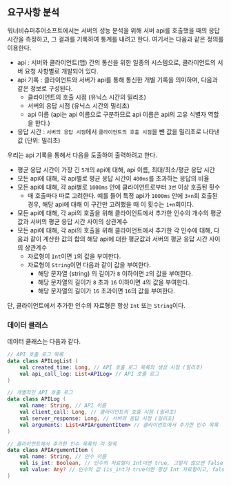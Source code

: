 ## 요구사항 분석
워너비슈퍼추어소프트에서는 서버의 성능 분석을 위해 서버 api를 호출했을 때의 응답 시간을 측정하고, 그 결과를 기록하여 통계를 내려고 한다. 여기서는 다음과 같은 정의를 이용한다.
* api : 서버와 클라이언트(앱) 간의 통신을 위한 일종의 시스템으로, 클라이언트의 서버 요청 사항별로 개발되어 있다.
* api 기록 : 클라이언트와 서버가 api를 통해 통신한 개별 기록을 의미하며, 다음과 같은 정보로 구성된다.
  * 클라이언트의 호출 시점 (유닉스 시간의 밀리초)
  * 서버의 응답 시점 (유닉스 시간의 밀리초)
  * api 이름 (api는 api 이름으로 구분하므로 api 이름은 api의 고유 식별자 역할을 한다.)
* 응답 시간 : ```서버의 응답 시점```에서 ```클라이언트의 호출 시점```을 뺀 값을 밀리초로 나타낸 값 (단위: 밀리초)

우리는 api 기록을 통해서 다음을 도출하여 출력하려고 한다.
* 평균 응답 시간이 가장 긴 ```5개```의 api에 대해, api 이름, 최대/최소/평균 응답 시간
* 모든 api에 대해, 각 api별로 평균 응답 시간이 ```400ms```를 초과하는 응답의 비율
* 모든 api에 대해, 각 api별로 ```1000ms``` 안에 클라이언트로부터 ```3번``` 이상 호출된 횟수
  * 매 호출마다 따로 고려한다. 예를 들어 특정 api가 ```1000ms``` 안에 ```3+n```회 호출된 경우, 해당 api에 대해 이 구간만 고려했을 때 이 횟수는 ```1+n```회이다.
* 모든 api에 대해, 각 api의 호출을 위해 클라이언트에서 추가한 인수의 개수의 평균값과 서버의 평균 응답 시간 사이의 상관계수
* 모든 api에 대해, 각 api의 호출을 위해 클라이언트에서 추가한 각 인수에 대해, 다음과 같이 계산한 값의 합의 해당 api에 대한 평균값과 서버의 평균 응답 시간 사이의 상관계수
  * 자료형이 ```Int```이면 ```1```의 값을 부여한다.
  * 자료형이 ```String```이면 다음과 같이 값을 부여한다.
    * 해당 문자열 (string) 의 길이가 ```8``` 이하이면 ```2```의 값을 부여한다.
    * 해당 문자열의 길이가 ```8``` 초과 ```16``` 이하이면 ```4```의 값을 부여한다.
    * 해당 문자열의 길이가 ```16``` 초과이면 ```16```의 값을 부여한다.

단, 클라이언트에서 추가한 인수의 자료형은 항상 ```Int``` 또는 ```String```이다.

### 데이터 클래스
데이터 클래스는 다음과 같다.

```kotlin
// API 호출 로그 목록
data class APILogList (
    val created_time: Long, // API 호출 로그 목록의 생성 시점 (밀리초)
    val api_call_log: List<APILog> // API 호출 로그
)

// 개별적인 API 호출 로그
data class APILog (
    val name: String, // API 이름
    val client_call: Long, // 클라이언트의 호출 시점 (밀리초)
    val server_response: Long, // 서버의 응답 시점 (밀리초)
    val arguments: List<APIArgumentItem> // 클라이언트에서 추가한 인수 목록
)

// 클라이언트에서 추가한 인수 목록의 각 항목
data class APIArgumentItem (
    val name: String, // 인수 이름
    val is_int: Boolean, // 인수의 자료형이 Int이면 true, 그렇지 않으면 false
    val value: Any? // 인수의 값 (is_int가 true이면 항상 Int 자료형이고, false이면 항상 String 자료형임)
)
```
